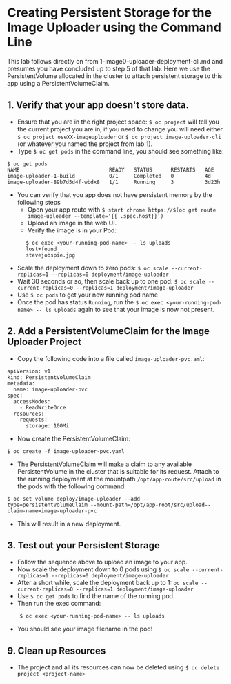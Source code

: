 # Creating Persistent Storage for the Image Uploader using the Command Line
This lab follows directly on from 1-image0-uploader-deployment-cli.md and presumes you have concluded up to step 5 of that lab. Here we use the PersistentVolume allocated in the cluster to attach persistent storage to this app using a PersistentVolumeClaim. 

## 1. Verify that your app doesn't store data.
- Ensure that you are in the right project space: ``$ oc project`` will tell you the current project you are in, if you need to change you will need either ``$ oc project oseXX-imageuploader`` or ``$ oc project image-uploader-cli`` (or whatever you named the project from lab 1).
- Type ``$ oc get pods`` in the command line, you should see something like:
```
$ oc get pods
NAME                             READY   STATUS      RESTARTS   AGE
image-uploader-1-build           0/1     Completed   0          4d
image-uploader-89b7d5d4f-wbdx8   1/1     Running     3          3d23h
```
- You can verify that you app does not have persistent memory by the following steps
  - Open your app route with ``$ start chrome https://$(oc get route image-uploader --template='{{ .spec.host}}')``
  - Upload an image in the web UI. 
  - Verify the image is in your Pod:
```
      $ oc exec <your-running-pod-name> -- ls uploads
      lost+found
      stevejobspie.jpg
```
  - Scale the deployment down to zero pods: ``$ oc scale --current-replicas=1 --replicas=0 deployment/image-uploader``
  - Wait 30 seconds or so, then scale back up to one pod: ``$ oc scale --current-replicas=0 --replicas=1 deployment/image-uploader``
  - Use ``$ oc pods`` to get your new running pod name
  - Once the pod has status ``Running``, run the ``$ oc exec <your-running-pod-name> -- ls uploads`` again to see that your image is now not present.

  
## 2. Add a PersistentVolumeClaim for the Image Uploader Project
- Copy the following code into a file called ``image-uploader-pvc.aml``:
```
apiVersion: v1
kind: PersistentVolumeClaim
metadata:
  name: image-uploader-pvc
spec:
  accessModes:
    - ReadWriteOnce
  resources:
    requests:
      storage: 100Mi
```
- Now create the PersistentVolumeClaim:
```
$ oc create -f image-uploader-pvc.yaml
```
- The PersistentVolumeClaim will make a claim to any available PersistentVolume in the cluster that is suitable for its request. Attach to the running deployment at the mountpath ``/opt/app-route/src/upload`` in the pods with the following command:
```
$ oc set volume deploy/image-uploader --add --type=persistentVolumeClaim --mount-path=/opt/app-root/src/upload--claim-name=image-uploader-pvc
```
- This will result in a new deployment. 

## 3. Test out your Persistent Storage
- Follow the sequence above to upload an image to your app. 
- Now scale the deployment down to 0 pods using ``$ oc scale --current-replicas=1 --replicas=0 deployment/image-uploader``
- After a short while, scale the deployment back up to 1: ``oc scale --current-replicas=0 --replicas=1 deployment/image-uploader``
- Use ``$ oc get pods`` to find the name of the running pod.
- Then run the exec command:
```
    $ oc exec <your-running-pod-name> -- ls uploads
```
- You should see your image filename in the pod!

## 9. Clean up Resources
- The project and all its resources can now be deleted using ``$ oc delete project <project-name>``